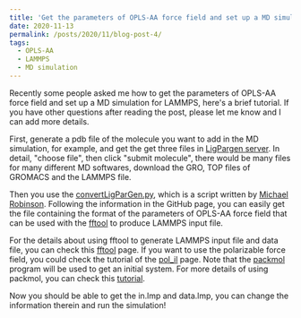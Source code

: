 ```yaml
---
title: 'Get the parameters of OPLS-AA force field and set up a MD simulation for LAMMPS'
date: 2020-11-13
permalink: /posts/2020/11/blog-post-4/
tags:
  - OPLS-AA
  - LAMMPS
  - MD simulation
---
```


Recently some people asked me how to get the parameters of OPLS-AA force field and set up a MD simulation for LAMMPS, here's a brief tutorial. If you have other questions after reading the post, please let me know and I can add more details. 

First, generate a pdb file of the molecule you want to add in the MD simulation, for example, and get the get three files in [LigPargen server](http://zarbi.chem.yale.edu/ligpargen/). In detail, "choose file", then click "submit molecule", there would be many files for many different MD softwares, download the GRO, TOP files of GROMACS and the LAMMPS file. 

Then you use the [convertLigParGen.py](https://github.com/mccg-pas/group-wiki/tree/master/Scripts/ILMD), which is a script written by [Michael Robinson](https://mccg.erc.monash.edu/group-members/). Following the information in the GitHub page, you can easily get the file containing the format of the parameters of OPLS-AA force field that can be used with the [fftool](https://github.com/agiliopadua/fftool) to produce LAMMPS input file.

For the details about using fftool to generate LAMMPS input file and data file, you can check this [fftool](https://github.com/agiliopadua/fftool) page. If you want to use the polarizable force field, you could check the tutorial of the [pol_il](https://github.com/kateryna-goloviznina/pol_il) page. Note that the [packmol](http://m3g.iqm.unicamp.br/packmol/home.shtml) program will be used to get an initial system. For more details of using packmol, you can check this [tutorial](http://sobereva.com/473).

Now you should be able to get the in.lmp and data.lmp, you can change the information therein and run the simulation!

